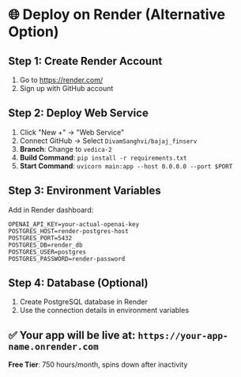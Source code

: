 # 🌐 Deploy on Render (Alternative Option)

## Step 1: Create Render Account  
1. Go to https://render.com/
2. Sign up with GitHub account

## Step 2: Deploy Web Service
1. Click "New +" → "Web Service"
2. Connect GitHub → Select `DivamSanghvi/bajaj_finserv`
3. **Branch**: Change to `vedica-2` 
4. **Build Command**: `pip install -r requirements.txt`
5. **Start Command**: `uvicorn main:app --host 0.0.0.0 --port $PORT`

## Step 3: Environment Variables
Add in Render dashboard:
```
OPENAI_API_KEY=your-actual-openai-key
POSTGRES_HOST=render-postgres-host  
POSTGRES_PORT=5432
POSTGRES_DB=render_db
POSTGRES_USER=postgres
POSTGRES_PASSWORD=render-password
```

## Step 4: Database (Optional)
1. Create PostgreSQL database in Render
2. Use the connection details in environment variables

## ✅ Your app will be live at: `https://your-app-name.onrender.com`

**Free Tier**: 750 hours/month, spins down after inactivity
